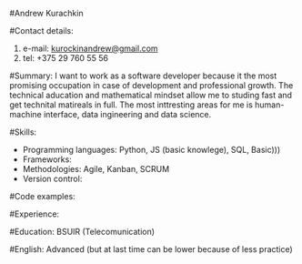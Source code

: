 #Andrew Kurachkin

#Contact details:
  1. e-mail: kurockinandrew@gmail.com
  2. tel: +375 29 760 55 56
  
#Summary:
I want to work as a software developer because it the most promising occupation in case of development and professional growth.
The technical aducation and mathematical mindset allow me to studing fast and get technital matireals in full.
The most inttresting areas for me is human-machine interface, data ingineering and data science.

#Skills:
  - Programming languages: Python, JS (basic knowlege), SQL, Basic)))
  - Frameworks: 
  - Methodologies: Agile, Kanban, SCRUM
  - Version control:
  
#Code examples:

#Experience:
  
#Education:
  BSUIR (Telecomunication)

#English:
  Advanced (but at last time can be lower because of less practice)
